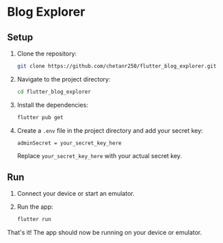 # Blog Explorer

## Setup

1. Clone the repository:

   ```bash
   git clone https://github.com/chetanr250/flutter_blog_explorer.git
   ```

2. Navigate to the project directory:

   ```bash
   cd flutter_blog_explorer
   ```

3. Install the dependencies:

   ```bash
   flutter pub get
   ```

4. Create a `.env` file in the project directory and add your secret key:

   ```plaintext
   adminSecret = your_secret_key_here
   ```

   Replace `your_secret_key_here` with your actual secret key.

## Run

1. Connect your device or start an emulator.

2. Run the app:

   ```bash
   flutter run
   ```

That's it! The app should now be running on your device or emulator.
